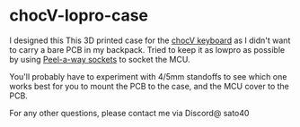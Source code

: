 # chocV-lopro-case
I designed this This 3D printed case for the [chocV keyboard](https://github.com/brickbots/chocV) as I didn't want to carry a bare PCB in my backpack. Tried to keep it as lowpro as possible by using [Peel-a-way sockets](https://ringerkeys.com/products/peel-a-way-sockets?srsltid=AfmBOoqq7pW5NGu-P4Lz0iNo3D_aoGtuXLu2mxBiXnGurEGPGoyi0mkQ) to socket the MCU.

You'll probably have to experiment with 4/5mm standoffs to see which one works best for you to mount the PCB to the case, and the MCU cover to the PCB.

For any other questions, please contact me via Discord@ sato40
